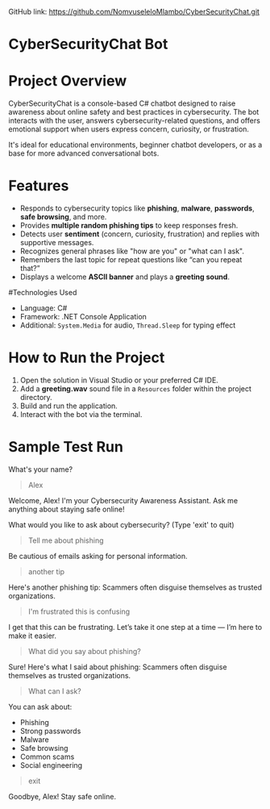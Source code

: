 ﻿GitHub link: https://github.com/NomvuseleloMlambo/CyberSecurityChat.git 

# CyberSecurityChat Bot 

# Project Overview

CyberSecurityChat is a console-based C# chatbot designed to raise awareness about online safety and best practices in cybersecurity. The bot interacts with the user, answers cybersecurity-related questions, and offers emotional support when users express concern, curiosity, or frustration.

It's ideal for educational environments, beginner chatbot developers, or as a base for more advanced conversational bots.

# Features

-  Responds to cybersecurity topics like **phishing**, **malware**, **passwords**, **safe browsing**, and more.
-  Provides **multiple random phishing tips** to keep responses fresh.
-  Detects user **sentiment** (concern, curiosity, frustration) and replies with supportive messages.
-  Recognizes general phrases like "how are you" or "what can I ask".
-  Remembers the last topic for repeat questions like “can you repeat that?”
-  Displays a welcome **ASCII banner** and plays a **greeting sound**.

#Technologies Used

- Language: C#
- Framework: .NET Console Application
- Additional: `System.Media` for audio, `Thread.Sleep` for typing effect

# How to Run the Project

1. Open the solution in Visual Studio or your preferred C# IDE.
2. Add a **greeting.wav** sound file in a `Resources` folder within the project directory.
3. Build and run the application.
4. Interact with the bot via the terminal.

# Sample Test Run


What's your name?
> Alex

Welcome, Alex! I'm your Cybersecurity Awareness Assistant.
Ask me anything about staying safe online!

What would you like to ask about cybersecurity? (Type 'exit' to quit)
> Tell me about phishing

Be cautious of emails asking for personal information.

> another tip

Here's another phishing tip: Scammers often disguise themselves as trusted organizations.

> I'm frustrated this is confusing

I get that this can be frustrating. Let’s take it one step at a time — I’m here to make it easier.

> What did you say about phishing?

Sure! Here's what I said about phishing:
Scammers often disguise themselves as trusted organizations.

> What can I ask?

You can ask about:
- Phishing
- Strong passwords
- Malware
- Safe browsing
- Common scams
- Social engineering

> exit

Goodbye, Alex! Stay safe online. 
